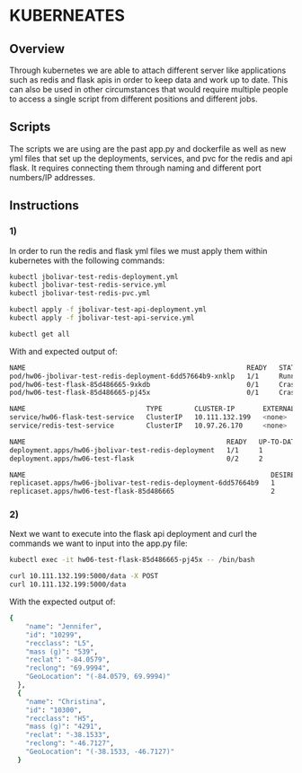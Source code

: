 # KUBERNEATES
## Overview
Through kubernetes we are able to attach different server like applications such as redis and flask apis in order to keep data and work up to date. This can also be used in other circumstances that would require multiple people to access a single script from different positions and different jobs.
## Scripts
The scripts we are using are the past app.py and dockerfile as well as new yml files that set up the deployments, services, and pvc for the redis and api flask. It requires connecting them through naming and different port numbers/IP addresses.
## Instructions
### 1)
In order to run the redis and flask yml files we must apply them within kubernetes with the following commands:
```BASH
kubectl jbolivar-test-redis-deployment.yml
kubectl jbolivar-test-redis-service.yml
kubectl jbolivar-test-redis-pvc.yml

kubectl apply -f jbolivar-test-api-deployment.yml
kubectl apply -f jbolivar-test-api-service.yml

kubectl get all
```

With and expected output of:
```BASH
NAME                                                       READY   STATUS             RESTARTS       AGE
pod/hw06-jbolivar-test-redis-deployment-6dd57664b9-xnklp   1/1     Running            0              28m
pod/hw06-test-flask-85d486665-9xkdb                        0/1     CrashLoopBackOff   10 (81s ago)   28m
pod/hw06-test-flask-85d486665-pj45x                        0/1     CrashLoopBackOff   10 (74s ago)   28m

NAME                              TYPE        CLUSTER-IP       EXTERNAL-IP   PORT(S)    AGE
service/hw06-flask-test-service   ClusterIP   10.111.132.199   <none>        5000/TCP   28m
service/redis-test-service        ClusterIP   10.97.26.170     <none>        6379/TCP   3h47m

NAME                                                  READY   UP-TO-DATE   AVAILABLE   AGE
deployment.apps/hw06-jbolivar-test-redis-deployment   1/1     1            1           28m
deployment.apps/hw06-test-flask                       0/2     2            0           28m

NAME                                                             DESIRED   CURRENT   READY   AGE
replicaset.apps/hw06-jbolivar-test-redis-deployment-6dd57664b9   1         1         1       28m
replicaset.apps/hw06-test-flask-85d486665                        2         2         0       28m
```

### 2)
Next we want to execute into the flask api deployment and curl the commands we want to input into the app.py file:
```BASH
kubectl exec -it hw06-test-flask-85d486665-pj45x -- /bin/bash

curl 10.111.132.199:5000/data -X POST
curl 10.111.132.199:5000/data
```
With the expected output of:
```BASH
{
    "name": "Jennifer",
    "id": "10299",
    "recclass": "L5",
    "mass (g)": "539",
    "reclat": "-84.0579",
    "reclong": "69.9994",
    "GeoLocation": "(-84.0579, 69.9994)"
  },
  {
    "name": "Christina",
    "id": "10300",
    "recclass": "H5",
    "mass (g)": "4291",
    "reclat": "-38.1533",
    "reclong": "-46.7127",
    "GeoLocation": "(-38.1533, -46.7127)"
  }
```
